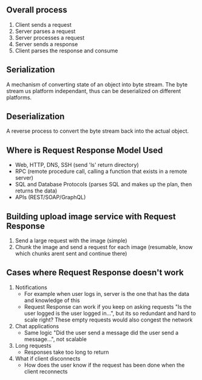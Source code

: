 ## Overall process
1) Client sends a request
2) Server parses a request
3) Server processes a request
4) Server sends a response
5) Client parses the response and consume

## Serialization
A mechanism of converting state of an object into byte stream. The byte stream us platform independant, thus can be deserialized on different platforms.

## Deserialization
A reverse process to convert the byte stream back into the actual object.

## Where is Request Response Model Used
- Web, HTTP, DNS, SSH (send 'ls' return directory)
- RPC (remote procedure call, calling a function that exists in a remote server)
- SQL and Database Protocols (parses SQL and makes up the plan, then returns the data)
- APIs (REST/SOAP/GraphQL)

## Building upload image service with Request Response
1) Send a large request with the image (simple)
2) Chunk the image and send a request for each image (resumable, know which chunks arent sent and continue there)

## Cases where Request Response doesn't work
1) Notifications 
	- For example when user logs in, server is the one that has the data and knowledge of this
	- Request Response can work if you keep on asking requests "Is the user logged is the user logged in...", but its so redundant and hard to scale right? These empty requests would also congest the network 
2) Chat applications
	- Same logic "Did the user send a message did the user send a message...", not scalable
3) Long requests
	- Responses take too long to return 
4) What if client disconnects
	- How does the user know if the request has been done when the client reconnects